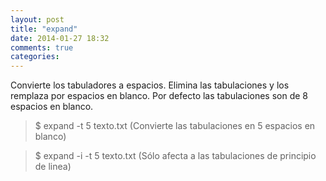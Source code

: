 ```yaml
---
layout: post
title: "expand"
date: 2014-01-27 18:32
comments: true
categories: 
---
```

Convierte los tabuladores a espacios. Elimina las tabulaciones y los remplaza por espacios en blanco. Por defecto las tabulaciones son de 8 espacios en blanco.

>$ expand -t 5 texto.txt (Convierte las tabulaciones en 5 espacios en blanco)

>$ expand -i -t 5 texto.txt (Sólo afecta a las tabulaciones de principio de linea) 


